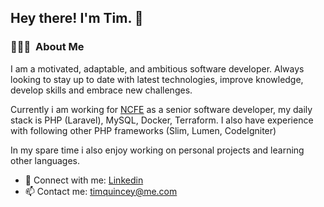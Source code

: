<h2>Hey there! I'm Tim. 👋</h2>

<h3> 👨🏻‍💻 &nbsp;About Me </h3>

I am a motivated, adaptable, and ambitious software developer. Always looking to stay up to date with latest technologies, improve knowledge, develop skills and embrace new challenges.

Currently i am working for <a href="https://www.ncfe.org.uk/">NCFE</a> as a senior software developer, my daily stack is PHP (Laravel), MySQL, Docker, Terraform. I also have experience with following other PHP frameworks (Slim, Lumen, CodeIgniter)

In my spare time i also enjoy working on personal projects and learning other languages.

- 💼 Connect with me: <a href="https://www.linkedin.com/in/tim-quincey-743158a0">Linkedin</a>
- 📫 Contact me: <a href="mailto:timquincey@me.com">timquincey@me.com</a>
